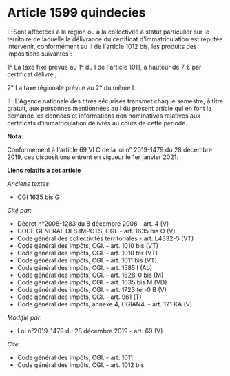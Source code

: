 # Article 1599 quindecies

I.-Sont affectées à la région ou à la collectivité à statut particulier sur le territoire de laquelle la délivrance du
certificat d'immatriculation est réputée intervenir, conformément au II de l'article 1012 bis, les produits des impositions
suivantes : 

1° La taxe fixe prévue au 1° du I de l'article 1011, à hauteur de 7 € par certificat délivré ; 

2° La taxe régionale prévue au 2° du même I. 

II.-L'Agence nationale des titres sécurisés transmet chaque semestre, à titre gratuit, aux personnes mentionnées au I du
présent article qui en font la demande les données et informations non nominatives relatives aux certificats
d'immatriculation délivrés au cours de cette période.

**Nota:**

Conformément à l'article 69 VI C de la loi n° 2019-1479 du 28 décembre 2019, ces dispositions entrent en vigueur le 1er
janvier 2021.

**Liens relatifs à cet article**

_Anciens textes_:

  - CGI 1635 bis G

_Cité par_:

  - Décret n°2008-1283 du 8 décembre 2008 - art. 4 (V)
  - CODE GENERAL DES IMPOTS, CGI. - art. 1635 bis O (V)
  - Code général des collectivités territoriales - art. L4332-5 (VT)
  - Code général des impôts, CGI. - art. 1010 bis (VT)
  - Code général des impôts, CGI. - art. 1010 ter (VT)
  - Code général des impôts, CGI. - art. 1011 bis (VT)
  - Code général des impôts, CGI. - art. 1585 I (Ab)
  - Code général des impôts, CGI. - art. 1628-0 bis (M)
  - Code général des impôts, CGI. - art. 1635 bis M (VD)
  - Code général des impôts, CGI. - art. 1723 ter-0 B (V)
  - Code général des impôts, CGI. - art. 961 (T)
  - Code général des impôts, annexe 4, CGIAN4. - art. 121 KA (V)

_Modifié par_:

  - Loi n°2019-1479 du 28 décembre 2019 - art. 69 (V)

_Cite_:

  - Code général des impôts, CGI. - art. 1011
  - Code général des impôts, CGI. - art. 1012 bis
